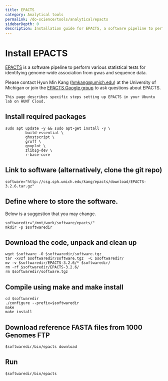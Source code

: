 ```yaml
---
title: EPACTS
category: Analytical tools
permalink: /do-science/tools/analytical/epacts
sidebarDepth: 0
description: Installation guide for EPACTS, a software pipeline to perform various statistical tests for identifying genome-wide association from gwas and sequence data.
---
```


# Install EPACTS

[EPACTS](https://github.com/statgen/EPACTS) is a software pipeline
to perform various statistical tests for identifying genome-wide
association from gwas and sequence data.

Please contact Hyun Min Kang (hmkang@umich.edu) at the University of Michigan
or join the [EPACTS Google group](http://groups.google.com/group/epacts)
to ask questions about EPACTS.

`This page describes specific steps setting up EPACTS in your Ubuntu lab on HUNT Cloud.`

## Install required packages

```
sudo apt update -y && sudo apt-get install -y \
         build-essential \
         ghostscript \
         groff \
         gnuplot \
         zlib1g-dev \
         r-base-core
```

## Link to software (alternatively, clone the git repo)

```
software="http://csg.sph.umich.edu/kang/epacts/download/EPACTS-3.2.6.tar.gz"
```

## Define where to store the software.

Below is a suggestion that you may change.

```
softwaredir="/mnt/work/software/epacts/"
mkdir -p $softwaredir
```

## Download the code, unpack and clean up

```
wget $software -O $softwaredir/software.tgz
tar -xvzf $softwaredir/software.tgz  -C $softwaredir/
mv -v $softwaredir/EPACTS-3.2.6/* $softwaredir/
rm -rf $softwaredir/EPACTS-3.2.6/
rm $softwaredir/software.tgz
```

## Compile using make and make install

```
cd $softwaredir
./configure --prefix=$softwaredir
make
make install
```

## Download reference FASTA files from 1000 Genomes FTP

```
$softwaredir/bin/epacts download
```

## Run

```
$softwaredir/bin/epacts
```
